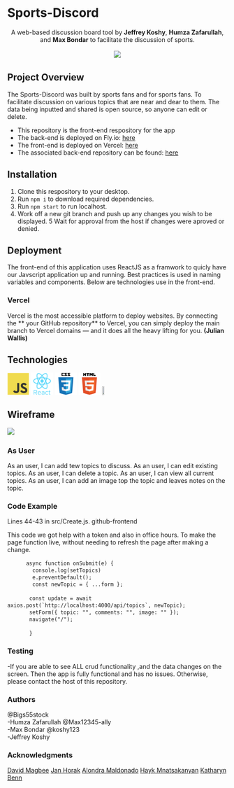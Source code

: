 
# Sports-Discord

<div align="center">A web-based discussion board tool by <strong>Jeffrey Koshy</strong>, <strong>Humza Zafarullah</strong>, and <strong>Max Bondar</strong> to facilitate the discussion of sports.
<br></br>
<img src= "https://user-images.githubusercontent.com/47038229/229164667-757a16bc-01f6-42b9-ba78-2f2062ff3d4d.png" />
</div>



## Project Overview
The Sports-Discord was built by sports fans and for sports fans. To  facilitate discussion on various topics that are near and dear to them. The data being inputted and shared is open source, so anyone can edit or delete.

+ This repository is the front-end respository for the app
+ The back-end is deployed on Fly.io: [here](https://sports-discord.fly.dev/api/topics)
+ The front-end is deployed on Vercel: [here]([the-dev-hub.vercel.app](https://project3-front-end.vercel.app/))
+ The associated back-end repository can be found: [here](https://github.com/koshy123/project3-back-end) 

## Installation

1. Clone this respository to your desktop.
2. Run `npm i` to download required dependencies.
3. Run `npm start` to run localhost.
4. Work off a new git branch and push up any changes you wish to be displayed.
5 Wait for approval from the host if changes were aproved or denied.


## Deployment
The front-end of this application uses ReactJS as a framwork to quicly have our Javscript application up and running. Best practices is used in naming variables and components. Below are technologies use in the front-end.

### Vercel
Vercel is the most accessible platform to deploy websites. By connecting the ** your GitHub repository** to Vercel, you can simply deploy the main branch to Vercel domains — and it does all the heavy lifting for you. **(Julian Wallis)**

## Technologies
<div display="flex">
<img src="https://raw.githubusercontent.com/devicons/devicon/master/icons/javascript/javascript-original.svg" width=10% height=10%>
<img
src="https://raw.githubusercontent.com/devicons/devicon/master/icons/react/react-original-wordmark.svg" width=10% height=10%> 
<img src="https://raw.githubusercontent.com/devicons/devicon/master/icons/css3/css3-original-wordmark.svg" width=10% height=10%>
<img src="https://raw.githubusercontent.com/devicons/devicon/master/icons/html5/html5-original-wordmark.svg" width=10% height=10%>
<img src="https://user-images.githubusercontent.com/47038229/229183825-ec6b2069-2110-423b-b508-23d343c99cc9.png" width=10% height=10%>
</div>



## Wireframe
<img src= "https://user-images.githubusercontent.com/47038229/229177241-01b7ade6-ef25-4f03-ac93-9ff6a6551b59.png" />




### As User
As an user, I can add tew topics to discuss.
As an user, I can edit existing topics.
As an user, I can delete a topic.
As an user, I can view all current topics. 
As an user, I can add an image top the topic and leaves notes on the topic.







### Code Example

Lines 44-43 in src/Create.js.
github-frontend


This code we got help with a token and also in office hours. To make the page function live, without needing to refresh the page after making a change.
```
      async function onSubmit(e) {
        console.log(setTopics)
        e.preventDefault();
        const newTopic = { ...form };

       const update = await axios.post(`http://localhost:4000/api/topics`, newTopic);
       setForm({ topic: "", comments: "", image: "" });
       navigate("/");

       }
```

### Testing
-If you are able to see ALL crud functionality ,and the data changes on the screen. Then the app is fully functional and has no issues. Otherwise, please contact the host of this repository. 




### Authors
@Bigs55stock   
-Humza Zafarullah
@Max12345-ally    
-Max Bondar
@koshy123     
-Jeffrey Koshy


### Acknowledgments
[David Magbee](https://www.linkedin.com/in/davidmagbee/)
[Jan Horak](https://www.linkedin.com/in/jan-horak/)
[Alondra Maldonado](https://www.linkedin.com/in/alondra-maldonado-0a0958183/)
[Hayk Mnatsakanyan](https://www.linkedin.com/in/haykmn/)
[Katharyn Benn](https://www.linkedin.com/in/katharynbenn/)




